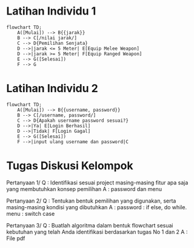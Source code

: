 # Latihan Individu 1 #

```mermaid
flowchart TD;
    A([Mulai]) --> B{{jarak}}
    B --> C[/nilai jarak/]
    C --> D{Pemilihan Senjata}
    D -->|jarak <= 5 Meter| E[Equip Melee Weapon]
    D -->|jarak >= 5 Meter| F[Equip Ranged Weapon]
    E --> G([Selesai])
    F --> G
```

# Latihan Individu 2 #

```mermaid
flowchart TD;
    A([Mulai]) --> B{{username, password}}
    B --> C[/username, password/]
    C --> D{Apakah username password sesuai?}
    D -->|Ya| E[Login Berhasil]
    D -->|Tidak| F[Login Gagal]
    E --> G([Selesai])
    F -->|input ulang username dan password|C
```
# Tugas Diskusi Kelompok #
Pertanyaan 1/
Q : Identifikasi sesuai project masing-masing fitur apa saja yang membutuhkan konsep pemilihan
A : password dan menu

Pertanyaan 2/
Q : Tentukan bentuk pemilihan yang digunakan, serta masing-masing kondisi yang dibutuhkan
A : password : if else, do while. menu : switch case

Pertanyaan 3/
Q : Buatlah algoritma dalam bentuk flowchart sesuai kebutuhan yang telah Anda identifikasi berdasarkan tugas No 1 dan 2
A : File pdf